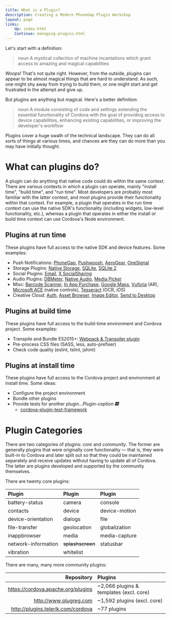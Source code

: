 ```yaml
---
title: What is a Plugin?
description: Creating a Modern PhoneGap Plugin Workshop
layout: page
links:
    Up: index.html
    Continue: managing-plugins.html
---
```


Let's start with a definition:

> _noun_ A mystical collection of machine incantations which grant access to amazing and magical capabilities

_Woops!_ That's not quite right. However, from the outside, plugins can appear to be almost magical things that are hard to understand. As such, one might shy away from trying to build them, or one might start and get frustrated in the attempt and give up.

But plugins are anything but magical. Here's a better definition:

> _noun_ A module consisting of code and settings extending the essential functionality of Cordova with the goal of providing access to device capabilities, enhancing existing capabilities, or improving the developer's workflow

Plugins cover a huge swath of the technical landscape. They can do all sorts of things at various times, and chances are they can do more than you may have initially thought.

# What can plugins do?

A plugin can do anything that native code could do within the same context. There are various contexts in which a plugin can operate, mainly "install time", "build time", and "run time". Most developers are probably most familiar with the latter context, and most plugins provide their functionality within that context. For example, a plugin that operates in the run time context can use the native SDK's functionality (including widgets, low-level functionality, etc.), whereas a plugin that operates in either the install or build time context can use Cordova's Node environment.

## Plugins at run time

These plugins have full access to the native SDK and device features. Some examples:

* Push Notifications: [PhoneGap](https://github.com/phonegap/phonegap-plugin-push), [Pushwoosh](https://github.com/Pushwoosh/pushwoosh-phonegap-3.0-plugin), [AeroGear](https://github.com/aerogear/aerogear-cordova-push), [OneSignal](https://github.com/onesignal/OneSignal-Cordova-SDK)
* Storage Plugins: [Native Storage](https://github.com/TheCocoaProject/cordova-plugin-nativestorage), [SQLite](https://github.com/litehelpers/Cordova-sqlite-storage), [SQLite 2](https://github.com/nolanlawson/cordova-plugin-sqlite-2)
* Social Plugins: [Email](https://github.com/hypery2k/cordova-email-plugin), [X SocialSharing](https://github.com/EddyVerbruggen/SocialSharing-PhoneGap-Plugin)
* Audio Plugins: [DBMeter](https://github.com/akofman/cordova-plugin-dbmeter), [Native Audio](https://github.com/floatinghotpot/cordova-plugin-nativeaudio), [Media Picker](https://github.com/an-rahulpandey/cordova-plugin-mediapicker)
* Misc: [Barcode Scanner](https://github.com/phonegap/phonegap-plugin-barcodescanner), [In App Purchase](https://github.com/j3k0/cordova-plugin-purchase), [Google Maps](https://github.com/mapsplugin/cordova-plugin-googlemaps), [Vuforia](https://github.com/mattrayner/cordova-plugin-vuforia) (AR), [Microsoft ACE](https://github.com/Microsoft/ace) (native controls), [Tesseract](https://github.com/jcesarmobile/cordova-plugin-tesseract-ocr) (OCR, iOS)
* Creative Cloud: [Auth](https://github.com/CreativeSDK/phonegap-plugin-csdk-user-auth), [Asset Browser](https://github.com/CreativeSDK/phonegap-plugin-csdk-asset-browser), [Image Editor](https://github.com/CreativeSDK/phonegap-plugin-csdk-image-editor), [Send to Desktop](https://github.com/CreativeSDK/phonegap-template-csdk-send-to-desktop)

## Plugins at build time

These plugins have full access to the build-time environment and Cordova project. Some examples:

* Transpile and Bundle ES2015+: [Webpack &amp; Transpiler plugin](https://github.com/kerrishotts/cordova-plugin-webpack-transpiler)
* Pre-process CSS files (SASS, less, auto-prefixer)
* Check code quality (eslint, tslint, jshint)

## Plugins at install time

These plugins have full access to the Cordova project and environment at install time. Some ideas:

* Configure the project environment
* Bundle other plugins
* Provide tests for another plugin...*Plugin-ception :fireworks:*
    * [cordova-plugin-test-framework](https://github.com/apache/cordova-plugin-test-framework)

# Plugin Categories

There are two categories of plugins: _core_ and _community_. The former are generally plugins that were originally core functionality &mdash; that is, they were built-in to Cordova and later split out so that they could be maintained separately and receive updates without having to update all of Cordova. The latter are plugins developed and supported by the community themselves.

There are twenty core plugins:

 Plugin              | Plugin          | Plugin
:--------------------|:----------------|:----------------
 battery-status      | camera          | console
 contacts            | device          | device-motion
 device-orientation  | dialogs         | file
 file-transfer       | geolocation     | globalization
 inappbrowser        | media           | media-capture
 network-information | ~~splashscreen~~ | statusbar
 vibration           | whitelist

There are many, many more community plugins:

|                         Repository | Plugins                 |
|-----------------------------------:|:------------------------|
|<https://cordova.apache.org/plugins>| ~2,066 plugins &amp; templates (excl. core) |
|<http://www.plugreg.com>            | ~1,592 plugins (excl. core) |
|<http://plugins.telerik.com/cordova>| ~77 plugins             |


